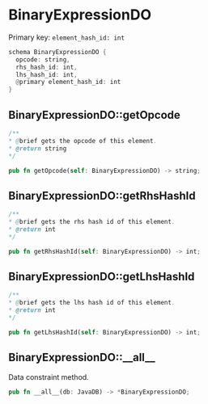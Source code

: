 # BinaryExpressionDO

Primary key: `element_hash_id: int`

```rust
schema BinaryExpressionDO {
  opcode: string,
  rhs_hash_id: int,
  lhs_hash_id: int,
  @primary element_hash_id: int
}
```
## BinaryExpressionDO::getOpcode

```java
/**
* @brief gets the opcode of this element.
* @return string
*/
```
```rust
pub fn getOpcode(self: BinaryExpressionDO) -> string;
```
## BinaryExpressionDO::getRhsHashId

```java
/**
* @brief gets the rhs hash id of this element.
* @return int
*/
```
```rust
pub fn getRhsHashId(self: BinaryExpressionDO) -> int;
```
## BinaryExpressionDO::getLhsHashId

```java
/**
* @brief gets the lhs hash id of this element.
* @return int
*/
```
```rust
pub fn getLhsHashId(self: BinaryExpressionDO) -> int;
```
## BinaryExpressionDO::\_\_all\_\_

Data constraint method.

```rust
pub fn __all__(db: JavaDB) -> *BinaryExpressionDO;
```
